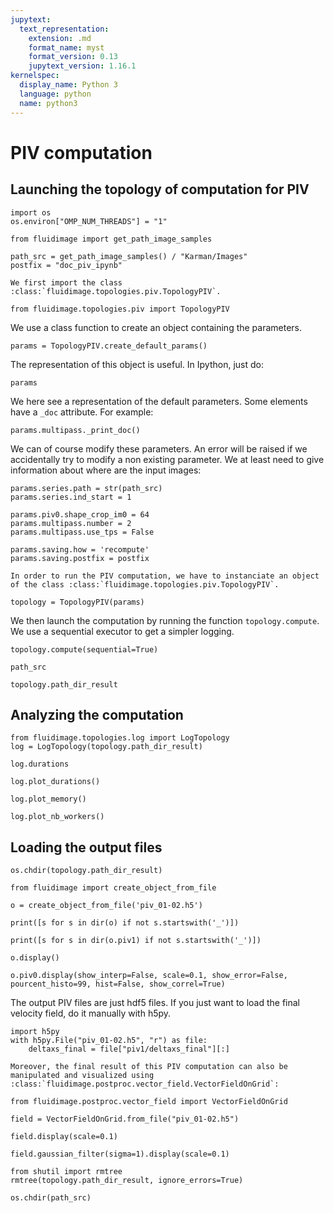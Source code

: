 ```yaml
---
jupytext:
  text_representation:
    extension: .md
    format_name: myst
    format_version: 0.13
    jupytext_version: 1.16.1
kernelspec:
  display_name: Python 3
  language: python
  name: python3
---
```


# PIV computation

## Launching the topology of computation for PIV

```{code-cell} ipython3
import os
os.environ["OMP_NUM_THREADS"] = "1"
```

```{code-cell} ipython3
from fluidimage import get_path_image_samples
```

```{code-cell} ipython3
path_src = get_path_image_samples() / "Karman/Images"
postfix = "doc_piv_ipynb"
```

```{raw-cell}
We first import the class :class:`fluidimage.topologies.piv.TopologyPIV`.
```

```{code-cell} ipython3
from fluidimage.topologies.piv import TopologyPIV
```

We use a class function to create an object containing the parameters.

```{code-cell} ipython3
params = TopologyPIV.create_default_params()
```

The representation of this object is useful. In Ipython, just do:

```{code-cell} ipython3
params
```

We here see a representation of the default parameters. Some elements have a `_doc` attribute. For example:

```{code-cell} ipython3
params.multipass._print_doc()
```

We can of course modify these parameters. An error will be raised if we accidentally try to modify a non existing parameter. We at least need to give information about where are the input images:

```{code-cell} ipython3
params.series.path = str(path_src)
params.series.ind_start = 1

params.piv0.shape_crop_im0 = 64
params.multipass.number = 2
params.multipass.use_tps = False

params.saving.how = 'recompute'
params.saving.postfix = postfix
```

```{raw-cell}
In order to run the PIV computation, we have to instanciate an object of the class :class:`fluidimage.topologies.piv.TopologyPIV`.
```

```{code-cell} ipython3
topology = TopologyPIV(params)
```

We then launch the computation by running the function `topology.compute`. We use a sequential executor to get a simpler logging.

```{code-cell} ipython3
topology.compute(sequential=True)
```

```{code-cell} ipython3
path_src
```

```{code-cell} ipython3
topology.path_dir_result
```

## Analyzing the computation

```{code-cell} ipython3
from fluidimage.topologies.log import LogTopology
log = LogTopology(topology.path_dir_result)
```

```{code-cell} ipython3
log.durations
```

```{code-cell} ipython3
log.plot_durations()
```

```{code-cell} ipython3
log.plot_memory()
```

```{code-cell} ipython3
log.plot_nb_workers()
```

## Loading the output files

```{code-cell} ipython3
os.chdir(topology.path_dir_result)
```

```{code-cell} ipython3
from fluidimage import create_object_from_file
```

```{code-cell} ipython3
o = create_object_from_file('piv_01-02.h5')
```

```{code-cell} ipython3
print([s for s in dir(o) if not s.startswith('_')])
```

```{code-cell} ipython3
print([s for s in dir(o.piv1) if not s.startswith('_')])
```

```{code-cell} ipython3
o.display()
```

```{code-cell} ipython3
o.piv0.display(show_interp=False, scale=0.1, show_error=False, pourcent_histo=99, hist=False, show_correl=True)
```

The output PIV files are just hdf5 files. If you just want to load the final velocity field, do it manually with h5py.

```{code-cell} ipython3
import h5py
with h5py.File("piv_01-02.h5", "r") as file:
    deltaxs_final = file["piv1/deltaxs_final"][:]
```

```{raw-cell}
Moreover, the final result of this PIV computation can also be manipulated and visualized using :class:`fluidimage.postproc.vector_field.VectorFieldOnGrid`:
```

```{code-cell} ipython3
from fluidimage.postproc.vector_field import VectorFieldOnGrid

field = VectorFieldOnGrid.from_file("piv_01-02.h5")
```

```{code-cell} ipython3
field.display(scale=0.1)
```

```{code-cell} ipython3
field.gaussian_filter(sigma=1).display(scale=0.1)
```

```{code-cell} ipython3
from shutil import rmtree
rmtree(topology.path_dir_result, ignore_errors=True)
```

```{code-cell} ipython3
os.chdir(path_src)
```
